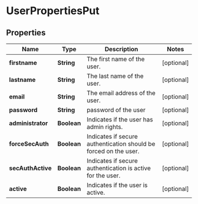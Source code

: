 

# UserPropertiesPut

## Properties

| Name | Type | Description | Notes |
| ------------ | ------------- | ------------- | ------------- |
| **firstname** | **String** | The first name of the user. |  [optional] |
| **lastname** | **String** | The last name of the user. |  [optional] |
| **email** | **String** | The email address of the user. |  [optional] |
| **password** | **String** | password of the user |  [optional] |
| **administrator** | **Boolean** | Indicates if the user has admin rights. |  [optional] |
| **forceSecAuth** | **Boolean** | Indicates if secure authentication should be forced on the user. |  [optional] |
| **secAuthActive** | **Boolean** | Indicates if secure authentication is active for the user. |  [optional] |
| **active** | **Boolean** | Indicates if the user is active. |  [optional] |


